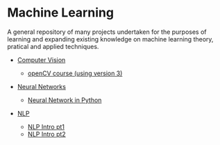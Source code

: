# Machine Learning

A general repository of many projects undertaken for the purposes of learning and expanding existing knowledge on machine learning theory, pratical and applied techniques.

- [Computer Vision](https://github.com/irisida/machine_learning/tree/master/computer_vision)
    - [openCV course (using version 3)](https://github.com/irisida/machine_learning/tree/master/computer_vision/opencv_version3_course)

- [Neural Networks](https://github.com/irisida/machine_learning/tree/master/neural_networks)
    - [Neural Network in Python](https://github.com/irisida/machine_learning/tree/master/neural_networks/neural_net_python)

- [NLP](https://github.com/irisida/machine_learning/tree/master/nlp)
    - [NLP Intro pt1]()
    - [NLP Intro pt2]()
